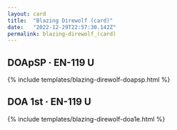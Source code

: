 ```yaml
---
layout: card
title:  "Blazing Direwolf (card)"
date:   "2022-12-29T22:57:30.142Z"
permalink: blazing-direwolf_(card)
---
```


## DOApSP &middot; EN-119 U

{% include templates/blazing-direwolf-doapsp.html %}


## DOA 1st &middot; EN-119 U

{% include templates/blazing-direwolf-doa1e.html %}
